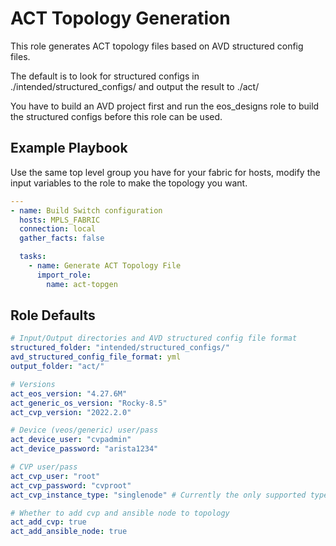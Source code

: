 # ACT Topology Generation

This role generates ACT topology files based on AVD structured config files.

The default is to look for structured configs in ./intended/structured_configs/ and output the result to ./act/

You have to build an AVD project first and run the eos_designs role to build the structured configs before this role can be used.

## Example Playbook

Use the same top level group you have for your fabric for hosts, modify the input variables to the role to make the topology you want.

```yaml
---
- name: Build Switch configuration
  hosts: MPLS_FABRIC
  connection: local
  gather_facts: false

  tasks:
    - name: Generate ACT Topology File
      import_role:
        name: act-topgen
```

## Role Defaults

```yaml
# Input/Output directories and AVD structured config file format
structured_folder: "intended/structured_configs/"
avd_structured_config_file_format: yml
output_folder: "act/"

# Versions
act_eos_version: "4.27.6M"
act_generic_os_version: "Rocky-8.5"
act_cvp_version: "2022.2.0"

# Device (veos/generic) user/pass
act_device_user: "cvpadmin"
act_device_password: "arista1234"

# CVP user/pass
act_cvp_user: "root"
act_cvp_password: "cvproot"
act_cvp_instance_type: "singlenode" # Currently the only supported type

# Whether to add cvp and ansible node to topology
act_add_cvp: true
act_add_ansible_node: true
```
